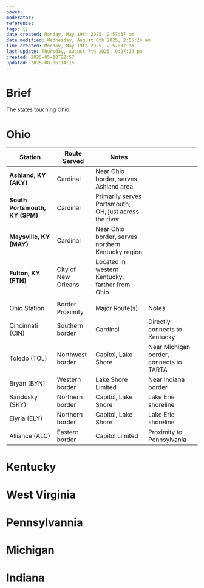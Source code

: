 ```yaml
---
power: 
moderator: 
reference: 
tags: []
date created: Monday, May 19th 2025, 2:57:37 am
date modified: Wednesday, August 6th 2025, 2:05:24 am
time created: Monday, May 19th 2025, 2:57:37 am
last update: Thursday, August 7th 2025, 9:27:14 pm
created: 2025-05-18T22:57
updated: 2025-08-06T14:15
---
```

# Brief
The states touching Ohio.
# Ohio
| Station                        | Route Served        | Notes                                                  |                                         |
| ------------------------------ | ------------------- | ------------------------------------------------------ | --------------------------------------- |
| **Ashland, KY (AKY)**          | Cardinal            | Near Ohio border, serves Ashland area                  |                                         |
| **South Portsmouth, KY (SPM)** | Cardinal            | Primarily serves Portsmouth, OH, just across the river |                                         |
| **Maysville, KY (MAY)**        | Cardinal            | Near Ohio border, serves northern Kentucky region      |                                         |
| **Fulton, KY (FTN)**           | City of New Orleans | Located in western Kentucky, farther from Ohio         |                                         |
|                                |                     |                                                        |                                         |
| Ohio Station                   | Border Proximity    | Major Route(s)                                         | Notes                                   |
| Cincinnati (CIN)               | Southern border     | Cardinal                                               | Directly connects to Kentucky           |
| Toledo (TOL)                   | Northwest border    | Capitol, Lake Shore                                    | Near Michigan border, connects to TARTA |
| Bryan (BYN)                    | Western border      | Lake Shore Limited                                     | Near Indiana border                     |
| Sandusky (SKY)                 | Northern border     | Capitol, Lake Shore                                    | Lake Erie shoreline                     |
| Elyria (ELY)                   | Northern border     | Capitol, Lake Shore                                    | Lake Erie shoreline                     |
| Alliance (ALC)                 | Eastern border      | Capitol Limited                                        | Proximity to Pennsylvania               |
# Kentucky
# West Virginia
# Pennsylvannia

# Michigan
# Indiana
